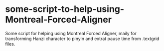 # some-script-to-help-using-Montreal-Forced-Aligner
Some script for helping using Montreal Forced Aligner, maily for transforming Hanzi character to pinyin and extrat pause time from .textgrid files.
